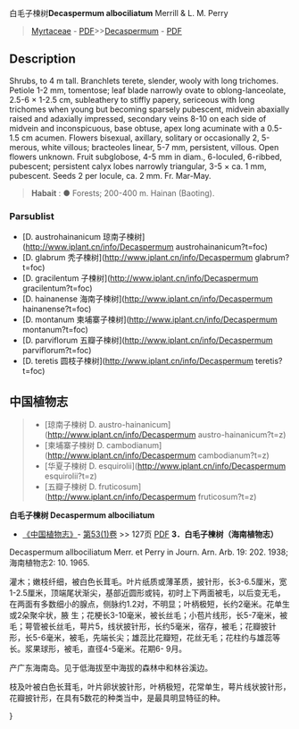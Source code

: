 白毛子楝树**Decaspermum albociliatum** Merrill & L. M. Perry

> [Myrtaceae](http://www.iplant.cn/info/Myrtaceae?t=foc) - [PDF](http://www.iplant.cn/foc/pdf/Myrtaceae.pdf)>>[Decaspermum](http://www.iplant.cn/info/Decaspermum?t=foc) - [PDF](http://www.iplant.cn/foc/pdf/Decaspermum.pdf)

## Description

Shrubs, to 4 m tall. Branchlets terete, slender, wooly with long trichomes. Petiole 1-2 mm, tomentose; leaf blade narrowly ovate to oblong-lanceolate, 2.5-6 × 1-2.5 cm, subleathery to stiffly papery, sericeous with long trichomes when young but becoming sparsely pubescent, midvein abaxially raised and adaxially impressed, secondary veins 8-10 on each side of midvein and inconspicuous, base obtuse, apex long acuminate with a 0.5-1.5 cm acumen. Flowers bisexual, axillary, solitary or occasionally 2, 5-merous, white villous; bracteoles linear, 5-7 mm, persistent, villous. Open flowers unknown. Fruit subglobose, 4-5 mm in diam., 6-loculed, 6-ribbed, pubescent; persistent calyx lobes narrowly triangular, 3-5 × ca. 1 mm, pubescent. Seeds 2 per locule, ca. 2 mm. Fr. Mar-May.

> **Habait** : 
>● Forests; 200-400 m. Hainan (Baoting).

### Parsublist

* [D.  austrohainanicum  琼南子楝树](http://www.iplant.cn/info/Decaspermum austrohainanicum?t=foc)
* [D.  glabrum  秃子楝树](http://www.iplant.cn/info/Decaspermum glabrum?t=foc)
* [D.  gracilentum  子楝树](http://www.iplant.cn/info/Decaspermum gracilentum?t=foc)
* [D.  hainanense  海南子楝树](http://www.iplant.cn/info/Decaspermum hainanense?t=foc)
* [D.  montanum  柬埔寨子楝树](http://www.iplant.cn/info/Decaspermum montanum?t=foc)
* [D.  parviflorum  五瓣子楝树](http://www.iplant.cn/info/Decaspermum parviflorum?t=foc)
* [D.  teretis  圆枝子楝树](http://www.iplant.cn/info/Decaspermum teretis?t=foc)

## 中国植物志

> * [琼南子楝树  D.  austro-hainanicum](http://www.iplant.cn/info/Decaspermum austro-hainanicum?t=z)
> * [柬埔寨子楝树  D.  cambodianum](http://www.iplant.cn/info/Decaspermum cambodianum?t=z)
> * [华夏子楝树  D.  esquirolii](http://www.iplant.cn/info/Decaspermum esquirolii?t=z)
> * [五瓣子楝树  D.  fruticosum](http://www.iplant.cn/info/Decaspermum fruticosum?t=z)

**白毛子楝树 Decaspermum albociliatum**

* [《中国植物志》](http://www.iplant.cn/frps)- [第53(1)卷](http://www.iplant.cn/frps/vol/53(1)) >> 127页 [PDF](http://www.iplant.cn/frps/pdf/53(1)/127a.PDF)
**3．白毛子楝树（海南植物志）**

Decaspermum allbociliatum Merr. et Perry in Journ. Arn. Arb. 19: 202. 1938; 海南植物志2: 10. 1965.

灌木；嫩枝纤细，被白色长茸毛。叶片纸质或薄革质，披针形，长3-6.5厘米，宽1-2.5厘米，顶端尾状渐尖，基部近圆形或钝，初时上下两面被毛，以后变无毛，在两面有多数细小的腺点，侧脉约1.2对，不明显；叶柄极短，长约2毫米。花单生或2朵聚伞状，腋 生；花梗长3-10毫米，被长丝毛；小苞片线形，长5-7毫米，被毛；萼管被长丝毛，萼片5，线状披针形，长约5毫米，宿存，被毛；花瓣披针形，长5-6毫米，被毛，先端长尖；雄蕊比花瓣短，花丝无毛；花柱约与雄蕊等长。浆果球形，被毛，直径4-5毫米。花期6- 9月。

产广东海南岛。见于低海拔至中海拔的森林中和林谷溪边。

枝及叶被白色长茸毛，叶片卵状披针形，叶柄极短，花常单生，萼片线状披针形，花瓣披针形，在具有5数花的种类当中，是最具明显特征的种。

}